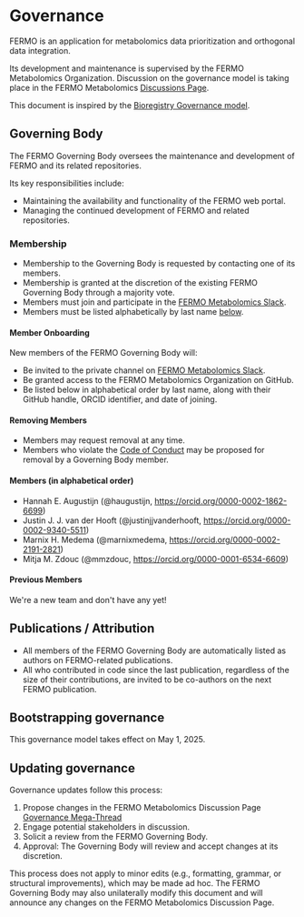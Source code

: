 # Governance

FERMO is an application for metabolomics data prioritization and orthogonal data integration.

Its development and maintenance is supervised by the FERMO Metabolomics Organization.
Discussion on the governance model is taking place in the FERMO Metabolomics [Discussions Page](https://github.com/orgs/fermo-metabolomics/discussions/1).

This document is inspired by the [Bioregistry Governance model](https://github.com/biopragmatics/bioregistry/blob/main/docs/GOVERNANCE.md).

## Governing Body

The FERMO Governing Body oversees the maintenance and development of FERMO and its related repositories.

Its key responsibilities include:

- Maintaining the availability and functionality of the FERMO web portal.
- Managing the continued development of FERMO and related repositories.

### Membership

- Membership to the Governing Body is requested by contacting one of its members.
- Membership is granted at the discretion of the existing FERMO Governing Body through a majority vote.
- Members must join and participate in the [FERMO Metabolomics Slack](https://fermometabolomics.slack.com/).
- Members must be listed alphabetically by last name [below](#members-in-alphabetical-order).

#### Member Onboarding

New members of the FERMO Governing Body will:

- Be invited to the private channel on [FERMO Metabolomics Slack](https://fermometabolomics.slack.com/).
- Be granted access to the FERMO Metabolomics Organization on GitHub.
- Be listed below in alphabetical order by last name, along with their GitHub handle, ORCID identifier, and date of joining.

#### Removing Members

- Members may request removal at any time.
- Members who violate the [Code of Conduct](CODE_OF_CONDUCT.md) may be proposed for removal by a Governing Body member.

#### Members (in alphabetical order)

- Hannah E. Augustijn (@haugustijn, https://orcid.org/0000-0002-1862-6699)
- Justin J. J. van der Hooft (@justinjjvanderhooft, https://orcid.org/0000-0002-9340-5511)
- Marnix H. Medema (@marnixmedema, https://orcid.org/0000-0002-2191-2821)
- Mitja M. Zdouc (@mmzdouc, https://orcid.org/0000-0001-6534-6609)

#### Previous Members

We're a new team and don't have any yet!

## Publications / Attribution

- All members of the FERMO Governing Body are automatically listed as authors on FERMO-related publications.
- All who contributed in code since the last publication, regardless of the size of their contributions, are invited to be co-authors on the next FERMO publication.


## Bootstrapping governance

This governance model takes effect on May 1, 2025.

## Updating governance

Governance updates follow this process:

1. Propose changes in the FERMO Metabolomics Discussion Page [Governance Mega-Thread](https://github.com/orgs/fermo-metabolomics/discussions/1)
2. Engage potential stakeholders in discussion.
3. Solicit a review from the FERMO Governing Body.
4. Approval: The Governing Body will review and accept changes at its discretion.

This process does not apply to minor edits (e.g., formatting, grammar, or structural improvements), which may be made ad hoc.
The FERMO Governing Body may also unilaterally modify this document and will announce any changes on the FERMO Metabolomics Discussion Page.
